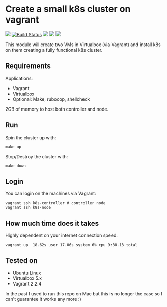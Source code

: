 # Create a small k8s cluster on vagrant

![](https://img.shields.io/maintenance/yes/2019.svg)
[![Build Status](https://travis-ci.org/jecnua/k8s-swarm-test-drive.svg?branch=master)](https://travis-ci.org/jecnua/k8s-swarm-test-drive)
![](https://img.shields.io/badge/kubernetes-v1.14.3-blue.svg?style=flat)
![](https://img.shields.io/badge/cni-flannel-orange.svg?style=flat)
![](https://img.shields.io/badge/go-v1.11-blue.svg?style=flat)

This module will create two VMs in Virtualbox (via Vagrant) and install k8s
on them creating a fully functional k8s cluster.

## Requirements

Applications:

- Vagrant
- Virtualbox
- Optional: Make, rubocop, shellcheck

2GB of memory to host both controller and node.

## Run

Spin the cluster up with:

    make up

Stop/Destroy the cluster with:

    make down

## Login

You can login on the machines via Vagrant:

    vagrant ssh k8s-controller # controller node
    vagrant ssh k8s-node

## How much time does it takes

Highly dependent on your internet connection speed.

    vagrant up  18.62s user 17.06s system 6% cpu 9:38.13 total

## Tested on

- Ubuntu Linux
- Virtualbox 5.x
- Vagrant 2.2.4

In the past I used to run this repo on Mac but this is no longer the case so
I can't guarantee it works any more :)
